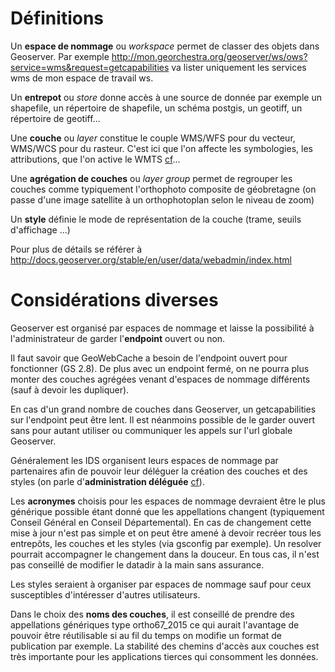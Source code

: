 # Définitions

Un **espace de nommage** ou *workspace* permet de classer des objets dans Geoserver. Par exemple http://mon.georchestra.org/geoserver/ws/ows?service=wms&request=getcapabilities va lister uniquement les services wms de mon espace de travail ws.

Un **entrepot** ou *store* donne accès à une source de donnée par exemple un shapefile, un répertoire de shapefile, un schéma postgis, un geotiff, un répertoire de geotiff...

Une **couche** ou *layer* constitue le couple WMS/WFS pour du vecteur, WMS/WCS pour du rasteur. C'est ici que l'on affecte les symbologies, les attributions, que l'on active le WMTS [cf](02_geoserver/02_create_layer.md)...

Une **agrégation de couches** ou *layer group* permet de regrouper les couches comme typiquement l'orthophoto composite de géobretagne (on passe d'une image satellite à un orthophotoplan selon le niveau de zoom)

Un **style** définie le mode de représentation de la couche (trame, seuils d'affichage ...)

Pour plus de détails se référer à http://docs.geoserver.org/stable/en/user/data/webadmin/index.html

# Considérations diverses

Geoserver est organisé par espaces de nommage et laisse la possibilité à l'administrateur de garder l'**endpoint** ouvert ou non.

Il faut savoir que GeoWebCache a besoin de l'endpoint ouvert pour fonctionner (GS 2.8). De plus avec un endpoint fermé, on ne pourra plus monter des couches agrégées venant d'espaces de nommage différents (sauf à devoir les dupliquer).

En cas d'un grand nombre de couches dans Geoserver, un getcapabilities sur l'endpoint peut être lent. Il est néanmoins possible de le garder ouvert sans pour autant utiliser ou communiquer les appels sur l'url globale Geoserver.

Généralement les IDS organisent leurs espaces de nommage par partenaires afin de pouvoir leur déléguer la création des couches et des styles (on parle d'**administration déléguée** [cf](02_geoserver/04_layer_security.md)).

Les **acronymes** choisis pour les espaces de nommage devraient être le plus générique possible étant donné que les appellations changent (typiquement Conseil Général en Conseil Départemental). En cas de changement cette mise à jour n'est pas simple et on peut être amené à devoir recréer tous les entrepôts, les couches et les styles (via gsconfig par exemple). Un resolver pourrait accompagner le changement dans la douceur. En tous cas, il n'est pas conseillé de modifier le datadir à la main sans assurance.

Les styles seraient à organiser par espaces de nommage sauf pour ceux susceptibles d'intéresser d'autres utilisateurs.

Dans le choix des **noms des couches**, il est conseillé de prendre des appellations génériques type ortho67_2015 ce qui aurait l'avantage de pouvoir être réutilisable si au fil du temps on modifie un format de publication par exemple. La stabilité des chemins d'accès aux couches est très importante pour les applications tierces qui consomment les données.
